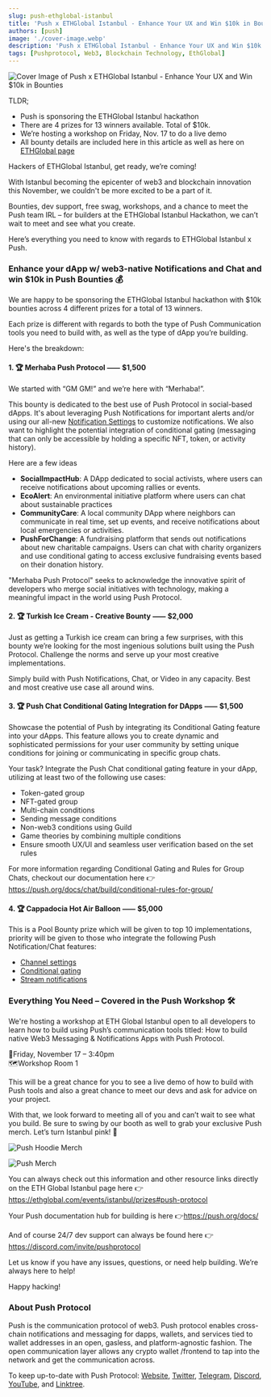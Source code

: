 ```yaml
---
slug: push-ethglobal-istanbul
title: 'Push x ETHGlobal Istanbul - Enhance Your UX and Win $10k in Bounties 🧿'
authors: [push]
image: './cover-image.webp'
description: 'Push x ETHGlobal Istanbul - Enhance Your UX and Win $10k in Bounties'
tags: [Pushprotocol, Web3, Blockchain Technology, EthGlobal]
---
```


![Cover Image of Push x ETHGlobal Istanbul - Enhance Your UX and Win $10k in Bounties](./cover-image.webp)


TLDR;
- Push is sponsoring the ETHGlobal Istanbul hackathon
- There are 4 prizes for 13 winners available. Total of $10k.
- We’re hosting a workshop on Friday, Nov. 17 to do a live demo
- All bounty details are included here in this article as well as here on [ETHGlobal page](https://ethglobal.com/events/istanbul/prizes/push-protocol)


Hackers of ETHGlobal Istanbul, get ready, we’re coming!

With Istanbul becoming the epicenter of web3 and blockchain innovation this November, we couldn't be more excited to be a part of it.

Bounties, dev support, free swag, workshops, and a chance to meet the Push team IRL – for builders at the ETHGlobal Istanbul Hackathon, we can’t wait to meet and see what you create.

Here’s everything you need to know with regards to ETHGlobal Istanbul x Push.


### Enhance your dApp w/ web3-native Notifications and Chat and win $10k in Push Bounties 💰

We are happy to be sponsoring the ETHGlobal Istanbul hackathon with $10k bounties across 4 different prizes for a total of 13 winners.

Each prize is different with regards to both the type of Push Communication tools you need to build with, as well as the type of dApp you’re building.

Here's the breakdown:

#### 1. 🏆 Merhaba Push Protocol ⸺ $1,500


We started with “GM GM!” and we’re here with “Merhaba!”.


This bounty is dedicated to the best use of Push Protocol in social-based dApps. It's about leveraging Push Notifications for important alerts and/or using our all-new [Notification Settings](https://push.org/blog/introducing-notification-settings/) to customize notifications. We also want to highlight the potential integration of conditional gating (messaging that can only be accessible by holding a specific NFT, token, or activity history).


Here are a few ideas

- <b>SocialImpactHub</b>: A DApp dedicated to social activists, where users can receive notifications about upcoming rallies or events. 
- <b>EcoAlert</b>: An environmental initiative platform where users can chat about sustainable practices 
- <b>CommunityCare</b>: A local community DApp where neighbors can communicate in real time, set up events, and receive notifications about local emergencies or activities.
- <b>PushForChange</b>: A fundraising platform that sends out notifications about new charitable campaigns. Users can chat with charity organizers and use conditional gating to access exclusive fundraising events based on their donation history. 

"Merhaba Push Protocol" seeks to acknowledge the innovative spirit of developers who merge social initiatives with technology, making a meaningful impact in the world using Push Protocol.

#### 2. 🏆 Turkish Ice Cream - Creative Bounty ⸺ $2,000


Just as getting a Turkish ice cream can bring a few surprises, with this bounty we’re looking for the most ingenious solutions built using the Push Protocol. Challenge the norms and serve up your most creative implementations.


Simply build with Push Notifications, Chat, or Video in any capacity. Best and most creative use case all around wins.

#### 3. 🏆 Push Chat Conditional Gating Integration for DApps ⸺ $1,500


Showcase the potential of Push by integrating its Conditional Gating feature into your dApps. This feature allows you to create dynamic and sophisticated permissions for your user community by setting unique conditions for joining or communicating in specific group chats.


Your task? Integrate the Push Chat conditional gating feature in your dApp, utilizing at least two of the following use cases: 


- Token-gated group
- NFT-gated group
- Multi-chain conditions
- Sending message conditions 
- Non-web3 conditions using Guild 
- Game theories by combining multiple conditions
- Ensure smooth UX/UI and seamless user verification based on the set rules

For more information regarding Conditional Gating and Rules for Group Chats, checkout our documentation here 👉https://push.org/docs/chat/build/conditional-rules-for-group/

#### 4. 🏆 Cappadocia Hot Air Balloon ⸺ $5,000


This is a Pool Bounty prize which will be given to top 10 implementations, priority will be given to those who integrate the following Push Notification/Chat features:

- [Channel settings](https://push.org/docs/notifications/build/create-channel-settings/)
- [Conditional gating](https://push.org/docs/chat/build/conditional-rules-for-group/)
- [Stream notifications](https://push.org/docs/notifications/build/stream-notifications/)

### Everything You Need – Covered in the Push Workshop 🛠️


We're hosting a workshop at ETH Global Istanbul open to all developers to learn how to build using Push’s communication tools titled: How to build native Web3 Messaging & Notifications Apps with Push Protocol.


📅Friday, November 17 – 3:40pm <br/> 
🗺️Workshop Room 1


This will be a great chance for you to see a live demo of how to build with Push tools and also a great chance to meet our devs and ask for advice on your project.


With that, we look forward to meeting all of you and can’t wait to see what you build. Be sure to swing by our booth as well to grab your exclusive Push merch. Let’s turn Istanbul pink! 🩷


<div style={{display: 'flex', flexDirection: 'row', gap: '20px'}}>

![Push Hoodie Merch](./image-one.webp)

![Push Merch](./image-two.webp)

</div>


You can always check out this information and other resource links directly on the ETH Global Istanbul page here 👉 https://ethglobal.com/events/istanbul/prizes#push-protocol


Your Push documentation hub for building is here 👉https://push.org/docs/


And of course 24/7 dev support can always be found here 👉https://discord.com/invite/pushprotocol

Let us know if you have any issues, questions, or need help building. We’re always here to help!

Happy hacking!


### About Push Protocol

Push is the communication protocol of web3. Push protocol enables cross-chain notifications and messaging for dapps, wallets, and services tied to wallet addresses in an open, gasless, and platform-agnostic fashion. The open communication layer allows any crypto wallet /frontend to tap into the network and get the communication across.

To keep up-to-date with Push Protocol: [Website](https://push.org/), [Twitter](https://twitter.com/pushprotocol), [Telegram](https://t.me/epnsproject), [Discord](https://discord.gg/pushprotocol), [YouTube](https://www.youtube.com/c/EthereumPushNotificationService), and [Linktree](https://linktr.ee/pushprotocol).




